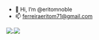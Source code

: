 - 👋 Hi, I’m @eritomnoble
- 📫 ferreiraeritom71@gmail.com




<div>
<a href="https://github.com/eritomnoble/github-readme-stats">
  <img align="center" src="https://github-readme-stats.vercel.app/api/pin/?username=anuraghazra&repo=github-readme-stats" />
</a>
<a href="https://github.com/eritomnoble/convoychat">
  <img align="center" src="https://github-readme-stats.vercel.app/api/pin/?username=eritomnoble&repo=convoychat" />
</a>

<div/>




<!---
eritomnoble/eritomnoble is a ✨ special ✨ repository because its `README.md` (this file) appears on your GitHub profile.
You can click the Preview link to take a look at your changes.
--->
